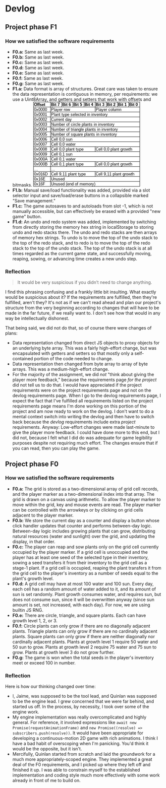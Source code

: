 # Devlog

## Project phase F1

### How we satisfied the software requirements

- **F0.a:** Same as last week.
- **F0.b:** Same as last week.
- **F0.c:** Same as last week.
- **F0.d:** Same as last week.
- **F0.e:** Same as last week.
- **F0.f:** Same as last week.
- **F0.g:** Same as last week.
- **F1.a:** Data format is array of structures. Great care was taken to ensure
  the data representation is contiguous in memory, per requirements: we use a
  Uint8Array, and getters and setters that work with offsets and bitmasks.
  ![F1.a data structure diagram](./f1_a_diagram.png)
- **F1.b:** Manual save/load functionality was added, provided via a slot
  selector input and save/load/erase buttons in a collapsible marked "Save
  management."
- **F1.c:** The game autosaves to and autoloads from slot -1, which is not
  manually accessible, but can effectively be erased with a provided "new game"
  button.
- **F1.d:** An undo and redo system was added, implemented by switching from
  directly storing the memory hex string in localStorage to storing undo and
  redo stacks there. The undo and redo stacks are then arrays of memory hex
  strings. To undo is to move the top of the undo stack to the top of the redo
  stack, and to redo is to move the top of the redo stack to the top of the undo
  stack. The top of the undo stack is at all times regarded as the current game
  state, and successfully moving, reaping, sowing, or advancing time creates a
  new undo step.

### Reflection

> It would be very suspicious if you didn’t need to change anything.

I find this phrasing confusing and a frankly little bit insulting. What exactly
would be suspicious about it? If the requirements are fulfilled, then they're
fulfilled, aren't they? It's not as if we can't read ahead and plan our
project's structure from the very beginning according to changes that will have
to be made in the far future, if we really want to. I don't see how that would
in any way be intellectually dishonest.

That being said, we did not do that, so of course there were changes of plans:

- Data representation changed from direct JS objects to proxy objects for an
  underlying byte array. This was a fairly high-effort change, but was
  encapsulated with getters and setters so that mostly only a self-contained
  portion of the code needed to change.
- Data representation then changed from byte array to array of byte arrays. This
  was a medium-high-effort change.
- For the majority of the assignment, we did _not_ "think about giving the
  player more feedback," because the requirements page _for the project_ did not
  tell us to do that. I would have appreciated if the project requirements were
  on the project requirements page and not on the devlog requirements page. When
  I go to the devlog requirements page, I expect the fact that I've fulfilled
  all requirements listed on the project requirements page means I'm done
  working on this portion of the project and am now ready to work on the devlog.
  I don't want to do a mental context switch into writing the devlog and then
  have to switch back because the _devlog_ requirements include extra _project_
  requirements. Anyway: Low-effort changes were made last-minute to give the
  player more feedback. I could have done more to this end, but I did not,
  because I felt what I did do was adequate for game legibility purposes despite
  not requiring much effort. The changes ensure that if you can read, then you
  can play the game.

## Project phase F0

### How we satisfied the software requirements

- **F0.a:** The grid is stored as a two-dimensional array of grid cell records,
  and the player marker as a two-dimensional index into that array. The grid is
  drawn on a canvas using arithmetic. To allow the player marker to move within
  the grid, key and mouse events are read. The player marker can be controlled
  with the arrowkeys or by clicking on grid cells adjacent to the player marker.
- **F0.b:** We store the current day as a counter and display a button whose
  click handler updates that counter and performs between-day logic. Between-day
  logic includes growing plants that can grow, distributing natural resources
  (water and sunlight) over the grid, and updating the display, in that order.
- **F0.c:** The player can reap and sow plants only on the grid cell currently
  occupied by the player marker. If a grid cell is unoccupied and the player has
  at least one seed of the selected type in their inventory, sowing a seed
  transfers it from their inventory to the grid cell as a stage-1 plant. If a
  grid cell is occupied, reaping the plant transfers it from the grid cell to
  the player's inventory as a number of seeds equal to the plant's growth level.
- **F0.d:** A grid cell may have at most 100 water and 100 sun. Every day, each
  cell has a random amount of water added to it, and its amount of sun is set
  randomly. Plant growth consumes water, and requires sun, but does not consume
  sun, since it will be overwritten anyway (since sun amount is set, not
  increased, with each day). For now, we are using builtin JS RNG.
- **F0.e:** There are circle, triangle, and square plants. Each can have growth
  level 1, 2, or 3.
- **F0.f:** Circle plants can only grow if there are no diagonally adjacent
  plants. Triangle plants can only grow if there are no cardinally adjacent
  plants. Square plants can only grow if there are neither diagonally nor
  cardinally adjacent plants. Plants at growth level 1 require 50 water and 50
  sun to grow. Plants at growth level 2 require 75 water and 75 sun to grow.
  Plants at growth level 3 do not grow further.
- **F0.g:** The game is won when the total seeds in the player's inventory meet
  or exceed 100 in number.

### Reflection

Here is how our thinking changed over time:

- I, Jaime, was supposed to be the tool lead, and Quinlan was supposed to be the
  engine lead. I grew concerned that we were far behind, and started us off. In
  the process, by necessity, I took over some of the engine work.
- My engine implementation was really overcomplicated and highly general. For
  reference, it involved expressions like
  `await new Promise(requestAnimationFrame)` and
  `new Promise((resolve) => subscribers.push(resolve))`. It would have been
  appropriate for developing a continuous-motion 2D game with rich animations. I
  think I have a bad habit of overscoping when I'm panicking. You'd think it
  would be the opposite, but it isn't.
- Mercifully, Quinlan started from scratch and laid the groundwork for a much
  more appropriately-scoped engine. They implemented a great deal of the F0
  requirements, and I picked up where they left off and finished it up. I was
  able to constrain myself to the established implementation and coding style
  much more effectively with some work already in front of me to build on.

